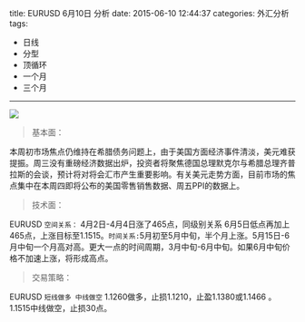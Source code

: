 title: EURUSD 6月10日 分析
date: 2015-06-10 12:44:37
categories: 外汇分析
tags: 
- 日线
- 分型
- 顶循环
- 一个月
- 三个月
---
![](http://eurusd.qiniudn.com/81.png)

>基本面：

本周初市场焦点仍维持在希腊债务问题上，由于美国方面经济事件清淡，美元难获提振。周三没有重磅经济数据出炉，投资者将聚焦德国总理默克尔与希腊总理齐普拉斯的会谈，预计将对将会汇市产生重要影响。有关美元走势方面，目前市场的焦点集中在本周四即将公布的美国零售销售数据、周五PPI的数据上。

>技术面：

EURUSD `空间关系：` 4月2日-4月4日涨了465点，同级别关系 6月5日低点再加上465点，上涨目标至1.1515。`时间关系:`5月初至5月中旬，半个月上涨。5月15日-6月中旬一个月高对高。更大一点的时间周期，3月中旬-6月中旬。如果6月中旬价格不加速上涨，将形成高点。

>交易策略：

EURUSD `短线做多 中线做空` 1.1260做多，止损1.1210，止盈1.1380或1.1466 。  1.1515中线做空，止损30点。

